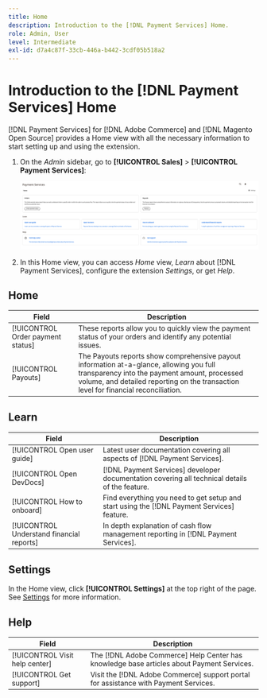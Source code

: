 ```yaml
---
title: Home
description: Introduction to the [!DNL Payment Services] Home.
role: Admin, User
level: Intermediate
exl-id: d7a4c87f-33cb-446a-b442-3cdf05b518a2
---
```

# Introduction to the [!DNL Payment Services] Home

[!DNL Payment Services] for [!DNL Adobe Commerce] and [!DNL Magento Open Source] provides a Home view with all the necessary information to start setting up and using the extension.

1. On the _Admin_ sidebar, go to **[!UICONTROL Sales]** > **[!UICONTROL Payment Services]**:

   ![Home view](assets/home-view.png)

1. In this Home view, you can access _Home_ view, _Learn_ about [!DNL Payment Services], configure the extension _Settings_, or get _Help_.

## Home

| Field | Description |
|---|---|
| [!UICONTROL Order payment status] | These reports allow you to quickly view the payment status of your orders and identify any potential issues. |
| [!UICONTROL Payouts] | The Payouts reports show comprehensive payout information at-a-glance, allowing you full transparency into the payment amount, processed volume, and detailed reporting on the transaction level for financial reconciliation. |

## Learn

| Field | Description |
|---|---|
| [!UICONTROL Open user guide] | Latest user documentation covering all aspects of [!DNL Payment Services]. |
| [!UICONTROL Open DevDocs] | [!DNL Payment Services] developer documentation covering all technical details of the feature. |
| [!UICONTROL How to onboard] | Find everything you need to get setup and start using the [!DNL Payment Services] feature. |
| [!UICONTROL Understand financial reports] | In depth explanation of cash flow management reporting in [!DNL Payment Services]. |

## Settings

In the Home view, click **[!UICONTROL Settings]** at the top right of the page. See [Settings](settings.md) for more information.

## Help

| Field | Description |
|---|---|
| [!UICONTROL Visit help center] | The [!DNL Adobe Commerce] Help Center has knowledge base articles about Payment Services. |
| [!UICONTROL Get support] | Visit the [!DNL Adobe Commerce] support portal for assistance with Payment Services. |
